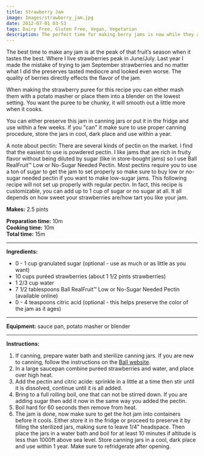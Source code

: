 ```yaml
---
title: Strawberry Jam
image: Images/strawberry_jam.jpg
date: 2012-07-01 03-53
tags: Dairy Free, Gluten Free, Vegan, Vegetarian
description: The perfect time for making berry jams is now while they are at their peak in flavor. Make sure to buy fresh, organic strawberries that are ripe, sweet and juicy. Using in-season strawberries means you can use less sugar!
---
```

The best time to make any jam is at the peak of that fruit’s season when it tastes the best. Where I live strawberries peak in June/July. Last year I made the mistake of trying to jam September strawberries and no matter what I did the preserves tasted mediocre and looked even worse. The quality of berries directly effects the flavor of the jam.

When making the strawberry puree for this recipe you can either mash them with a potato masher or place them into a blender on the lowest setting. You want the puree to be chunky, it will smooth out a little more when it cooks.

You can either preserve this jam in canning jars or put it in the fridge and use within a few weeks. If you "can" it make sure to use proper canning procedure, store the jars in cool, dark place and use within a year. 

A note about pectin: There are several kinds of pectin on the market. I find that the easiest to use is powdered pectin. I like jams that are rich in fruity flavor without being diluted by sugar (like in store-bought jams) so I use Ball RealFruit™ Low or No-Sugar Needed Pectin. Most pectins require you to use a ton of sugar to get the jam to set properly so make sure to buy low or no-sugar needed pectin if you want to make low-sugar jams. This following recipe will not set up properly with regular pectin. In fact, this recipe is customizable, you can add up to 1 cup of sugar or no sugar at all. It all depends on how sweet your strawberries are/how tart you like your jam. 


**Makes:** 2.5 pints

**Preparation time:** 10m  
**Cooking time:** 10m  
**Total time:** 15m

---

**Ingredients:**

- 0 - 1 cup granulated sugar (optional - use as much or as little as you want)
- 10 cups puréed strawberries  (about 1 1/2 pints strawberries)
- 1 2/3 cup water
- 7 1/2 tablespoons Ball RealFruit™ Low or No-Sugar Needed Pectin (available online)
- 0 - 4 teaspoons citric acid (optional - this helps preserve the color of the jam as it ages)


---

**Equipment:** sauce pan, potato masher or blender 

---

**Instructions:**

1. If canning, prepare water bath and sterilize canning jars. If you are new to canning, follow the instructions on the [Ball website](http://www.freshpreserving.com/getting-started.aspx).
1. In a large saucepan combine puréed strawberries and water, and place over high heat.
1. Add the pectin and citric acide: sprinkle in a little at a time then stir until it is dissolved, continue until it is all added.
1. Bring to a full rolling boil, one that can not be stirred down. If you are adding sugar then add it now in the same way you added the pectin. 
1. Boil hard for 60 seconds then remove from heat. 
1. The jam is done, now make sure to get the hot jam into containers before it cools. Either store it in the fridge or proceed to preserve it by filling the sterilized jars, making sure to leave 1/4" headspace. Then place the jars in a water bath and boil for at least 10 minutes if altitude is less than 1000ft above sea level. Store canning jars in a cool, dark place and use within 1 year. Make sure to refridgerate after opening.

